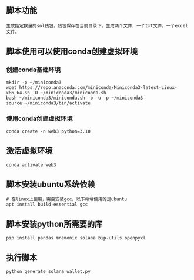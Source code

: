 ## 脚本功能
```
生成指定数量的sol钱包，钱包保存在当前目录下，生成两个文件，一个txt文件，一个excel文件。
```

## 脚本使用可以使用conda创建虚拟环境
### 创建conda基础环境
```
mkdir -p ~/miniconda3
wget https://repo.anaconda.com/miniconda/Miniconda3-latest-Linux-x86_64.sh -O ~/miniconda3/miniconda.sh
bash ~/miniconda3/miniconda.sh -b -u -p ~/miniconda3
source ~/miniconda3/bin/activate
```
### 使用conda创建虚拟环境
```
conda create -n web3 python=3.10
```
## 激活虚拟环境
```
conda activate web3
```
## 脚本安装ubuntu系统依赖
```
# 在linux上使用，需要安装gcc，以下命令使用的是ubuntu
apt install build-essential gcc
```
## 脚本安装python所需要的库
```
pip install pandas mnemonic solana bip-utils openpyxl
```
## 执行脚本
```
python generate_solana_wallet.py
```

